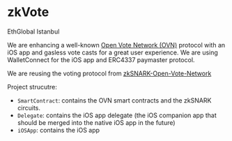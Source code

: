 # zkVote
EthGlobal Istanbul

We are enhancing a well-known [Open Vote Network (OVN)](https://eprint.iacr.org/2022/310) protocol with an iOS app and gasless vote casts for a great user experience. We are using WalletConnect for the iOS app and ERC4337 paymaster protocol.

We are reusing the voting protocol from [zkSNARK-Open-Vote-Network](https://github.com/mhgharieb/zkSNARK-Open-Vote-Network)

Project strucutre:
- `SmartContract`: contains the OVN smart contracts and the zkSNARK circuits.
- `Delegate`: contains the iOS app delegate (the iOS companion app that should be merged into the native iOS app in the future)
- `iOSApp`: contains the iOS app